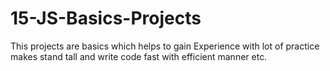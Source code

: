 # 15-JS-Basics-Projects
This projects are basics which helps to gain Experience with lot of practice makes stand tall and write code fast with efficient manner etc.
